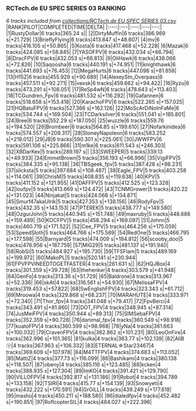 ### RCTech.de EU SPEC SERIES 03 RANKING
*6 tracks included from [collections/RCTech.de EU SPEC SERIES 03.csv](collections/RCTech.de%20EU%20SPEC%20SERIES%2003.csv)*
|RANK|PILOT|COMPLETED|TIME|DELTA|
|:---:|:---|:---:|:---|---:|
|1|RustyDollar|6 tracks|365.24 s||
|2|DirtyMuffin|6 tracks|386.969 s|+21.729|
|3|BrieflyFlying|6 tracks|413.847 s|+48.607|
|4|mv|6 tracks|416.105 s|+50.865|
|5|Kosta|6 tracks|417.468 s|+52.228|
|6|Mazak|6 tracks|424.085 s|+58.845|
|7|YASOFPV|6 tracks|432.034 s|+66.794|
|8|DracFPV|6 tracks|432.053 s|+66.813|
|9|OliHawk|6 tracks|438.066 s|+72.826|
|10|Saqoosha|6 tracks|440.191 s|+74.951|
|11|knighthawk|6 tracks|441.693 s|+76.453|
|12|MegaHurts|6 tracks|447.098 s|+81.858|
|13|H15Z|6 tracks|455.929 s|+90.689|
|14|AlexeyStn_Overpass|6 tracks|457.511 s|+92.271|
|15|vexsk|6 tracks|459.662 s|+94.422|
|16|Ryżu|6 tracks|473.291 s|+108.051|
|17|ReSp4wN|6 tracks|478.643 s|+113.403|
|18|TCGundren_Fpv|6 tracks|481.532 s|+116.292|
|19|Gafannen|6 tracks|518.658 s|+153.418|
|20|KarachoFPV|6 tracks|522.265 s|+157.025|
|21|HQBatuFPV|6 tracks|527.366 s|+162.126|
|22|MoScArDiNoInFaMe|6 tracks|534.744 s|+169.504|
|23|TCDarksilver|6 tracks|551.041 s|+185.801|
|24|Bree|6 tracks|552.29 s|+187.050|
|25|wuzzle|6 tracks|559.76 s|+194.520|
|26|Brombeer|6 tracks|564.85 s|+199.610|
|27|Nofarkinidea|6 tracks|574.557 s|+209.317|
|28|StoneyNapoleon|6 tracks|583.252 s|+218.012|
|29|JB|6 tracks|590.301 s|+225.061|
|30|JWWFPV|6 tracks|591.106 s|+225.866|
|31|m1ke|6 tracks|611.543 s|+246.303|
|32|XBDarKex|5 tracks|289.197 s||
|33|SWEEPER|5 tracks|339.13 s|+49.933|
|34|EmmetBrown|5 tracks|356.193 s|+66.996|
|35|VigiFPV|5 tracks|384.335 s|+95.138|
|36|TBSgeek_fpv|5 tracks|387.428 s|+98.231|
|37|slicksta|5 tracks|397.684 s|+108.487|
|38|Eagle_FPV|5 tracks|403.258 s|+114.061|
|39|ChrisM|5 tracks|408.835 s|+119.638|
|40|KPV|5 tracks|411.152 s|+121.955|
|41|DAFFPV|5 tracks|412.525 s|+123.328|
|42|loufpv|5 tracks|413.669 s|+124.472|
|43|TCNMGrower|5 tracks|420.22 s|+131.023|
|44|Ninjakat|5 tracks|424.068 s|+134.871|
|45|Smurf47akaUlrik|5 tracks|427.353 s|+138.156|
|46|RodyFpv|5 tracks|432.35 s|+143.153|
|47|PTEREK|5 tracks|438.777 s|+149.580|
|48|OzgurJohn|5 tracks|440.945 s|+151.748|
|49|maxruby|5 tracks|448.686 s|+159.489|
|50|KOCFPV|5 tracks|458.294 s|+169.097|
|51|Johnn|5 tracks|460.719 s|+171.522|
|52|Cee_FPV|5 tracks|464.256 s|+175.059|
|53|SpeedSloth|5 tracks|464.766 s|+175.569|
|54|RedOne|5 tracks|466.795 s|+177.598|
|55|Barnyard|5 tracks|474.009 s|+184.812|
|56|scooby_doo|5 tracks|476.956 s|+187.759|
|57|MiG29|5 tracks|481.137 s|+191.940|
|58|RobSi|5 tracks|484.927 s|+195.730|
|59|TFSFlam|5 tracks|489.169 s|+199.972|
|60|MakoPL|5 tracks|520.141 s|+230.944|
|61|FPVFPVINEEDTOGETFASTER|4 tracks|261.631 s||
|62|HQJBox|4 tracks|301.359 s|+39.728|
|63|thehenker|4 tracks|303.579 s|+41.948|
|64|GenFo|4 tracks|313.36 s|+51.729|
|65|Baldrone|4 tracks|313.967 s|+52.336|
|66|skAt|4 tracks|316.561 s|+54.930|
|67|MelissaFPV|4 tracks|319.453 s|+57.822|
|68|SwEnglishFPV|4 tracks|323.343 s|+61.712|
|69|Mroowa|4 tracks|329.868 s|+68.237|
|70|MARAHUTE|4 tracks|333.971 s|+72.340|
|71|Thor_fpv|4 tracks|341.048 s|+79.417|
|72|FpvBerci|4 tracks|343.491 s|+81.860|
|73|DOT_FPV|4 tracks|348.945 s|+87.314|
|74|JusMeiFPV|4 tracks|350.944 s|+89.313|
|75|SIMSebaFPV|4 tracks|352.359 s|+90.728|
|76|danimal_fpv|4 tracks|360.549 s|+98.918|
|77|kuatoFPV|4 tracks|360.599 s|+98.968|
|78|yNa|4 tracks|361.663 s|+100.032|
|79|CravenFPV|4 tracks|362.862 s|+101.231|
|80|LeoOnFire|4 tracks|362.996 s|+101.365|
|81|kulka|4 tracks|363.77 s|+102.139|
|82|AliB㋡|4 tracks|367.963 s|+106.332|
|83|ETERNAL☆Star23467|4 tracks|369.609 s|+107.978|
|84|M4TTFPV|4 tracks|374.683 s|+113.052|
|85|MattiZ|4 tracks|377.73 s|+116.099|
|86|Bashikami|4 tracks|380.138 s|+118.507|
|87|obeny|4 tracks|385.116 s|+123.485|
|88|kcken|4 tracks|388.935 s|+127.304|
|89|ImKO|4 tracks|391.421 s|+129.790|
|90|VILLOFPV|4 tracks|392.817 s|+131.186|
|91|Robot|4 tracks|394.789 s|+133.158|
|92|TSIRI|4 tracks|415.77 s|+154.139|
|93|Snowyeti|4 tracks|432.222 s|+170.591|
|94|GrOiLL|4 tracks|439.249 s|+177.618|
|95|mashù|4 tracks|450.211 s|+188.580|
|96|dialedfpv|4 tracks|452.482 s|+190.851|
|97|RoflcopterStL|4 tracks|484.027 s|+222.396|
